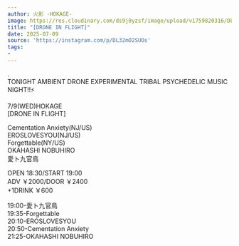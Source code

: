 ```yaml
---
author: 火影 -HOKAGE-
image: https://res.cloudinary.com/ds9j0yzsf/image/upload/v1759820316/DL32mO2SUOs.jpg
title: "[DRONE IN FLIGHT]"
date: 2025-07-09
source: 'https://instagram.com/p/DL32mO2SUOs'
tags:
- 
---
```

.<br>
TONIGHT AMBIENT DRONE EXPERIMENTAL TRIBAL PSYCHEDELIC MUSIC NIGHT‼️⚡️

7/9(WED)HOKAGE<br>
[DRONE IN FLIGHT]

Cementation Anxiety(NJ/US)<br>
EROSLOVESYOU(NJ/US)<br>
Forgettable(NY/US)<br>
OKAHASHI NOBUHIRO<br>
愛ト九官鳥

OPEN 18:30/START 19:00<br>
ADV ￥2000/DOOR ￥2400<br>
+1DRINK ￥600

19:00-愛ト九官鳥<br>
19:35-Forgettable<br>
20:10-EROSLOVESYOU<br>
20:50-Cementation Anxiety<br>
21:25-OKAHASHI NOBUHIRO